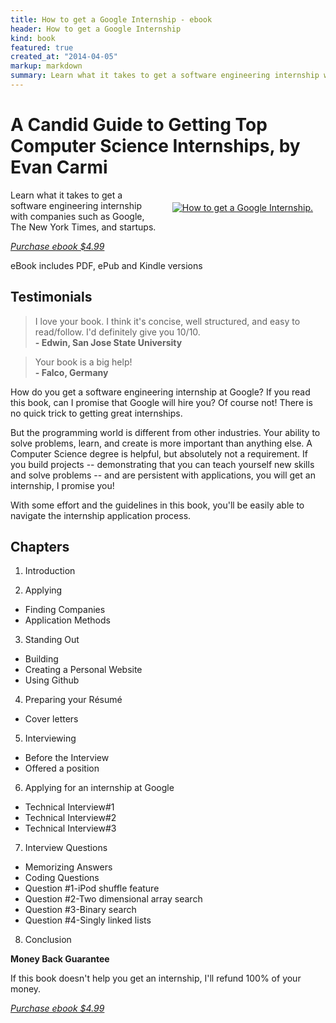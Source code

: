 ```yaml
---
title: How to get a Google Internship - ebook
header: How to get a Google Internship
kind: book
featured: true
created_at: "2014-04-05"
markup: markdown
summary: Learn what it takes to get a software engineering internship with companies such as Google, The New York Times, and startups.
---
```


# A Candid Guide to Getting Top Computer Science Internships, by Evan Carmi ##

<div class="buy-link">
<a style="float: right; padding: 20px;" href="https://gum.co/google-internship-ebook"><img alt="How to get a Google Internship." class="cover" src="/static/img/google-internship-book-cover-short-300.png" />
</a></div>

Learn what it takes to get a software engineering internship with companies such as Google, The New York Times, and startups.

<a class="buy-button" href="https://gum.co/google-internship-ebook?wanted=true"><em>Purchase ebook $4.99</em></a>

<p class="hint">eBook includes PDF, ePub and Kindle versions</p>

## Testimonials

<blockquote class="left-bar">I love your book. I think it's concise, well structured, and easy to read/follow. I'd definitely give you 10/10.
<br />
<b>- Edwin, San Jose State University</b>
</blockquote>

<blockquote class="left-bar">Your book is a big help!
<br />
<b>- Falco, Germany</b>
</blockquote>


How do you get a software engineering internship at Google? If you read this
book, can I promise that Google will hire you? Of course not!  There is no
quick trick to getting great internships.

But the programming world is different from other industries. Your ability to
solve problems, learn, and create is more important than anything else. A
Computer Science degree is helpful, but absolutely not a requirement. If you
build projects -- demonstrating that you can teach yourself new skills and
solve problems -- and are persistent with applications, you will get an
internship, I promise you!

With some effort and the guidelines in this book, you'll be easily able to
navigate the internship application process.

## Chapters ##

1. Introduction

2. Applying
*  Finding Companies
*  Application Methods
3. Standing Out
*  Building
*  Creating a Personal Website
*  Using Github
4. Preparing your Résumé
*  Cover letters
5. Interviewing
*  Before the Interview
*  Offered a position
6. Applying for an internship at Google
*  Technical Interview#1
*  Technical Interview#2
*  Technical Interview#3
7. Interview Questions
*  Memorizing Answers
*  Coding Questions
*  Question #1-iPod shuffle feature
*  Question #2-Two dimensional array search
*  Question #3-Binary search
*  Question #4-Singly linked lists
8. Conclusion

**Money Back Guarantee**

If this book doesn't help you get an internship, I'll refund 100% of your money.

<a class="buy-button" href="https://gum.co/google-internship-ebook?wanted=true"><em>Purchase ebook $4.99</em></a>

<div>
<script type="text/javascript" src="https://gumroad.com/js/gumroad.js"></script>
</div>
